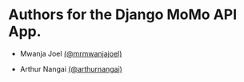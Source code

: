# Authors for the Django MoMo API App. 

- Mwanja Joel [(@mrmwanjajoel)](https://twitter.com/mrjoelmwanja)

- Arthur Nangai [(@arthurnangai)](https://twitter.com/arthurnangai)